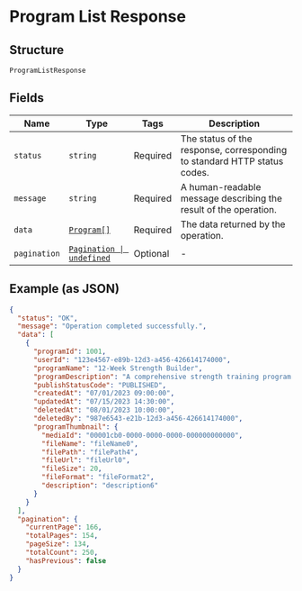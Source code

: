 
# Program List Response

## Structure

`ProgramListResponse`

## Fields

| Name | Type | Tags | Description |
|  --- | --- | --- | --- |
| `status` | `string` | Required | The status of the response, corresponding to standard HTTP status codes. |
| `message` | `string` | Required | A human-readable message describing the result of the operation. |
| `data` | [`Program[]`](../../doc/models/program.md) | Required | The data returned by the operation. |
| `pagination` | [`Pagination \| undefined`](../../doc/models/pagination.md) | Optional | - |

## Example (as JSON)

```json
{
  "status": "OK",
  "message": "Operation completed successfully.",
  "data": [
    {
      "programId": 1001,
      "userId": "123e4567-e89b-12d3-a456-426614174000",
      "programName": "12-Week Strength Builder",
      "programDescription": "A comprehensive strength training program designed for intermediate lifters looking to increase their overall strength in major compound lifts.",
      "publishStatusCode": "PUBLISHED",
      "createdAt": "07/01/2023 09:00:00",
      "updatedAt": "07/15/2023 14:30:00",
      "deletedAt": "08/01/2023 10:00:00",
      "deletedBy": "987e6543-e21b-12d3-a456-426614174000",
      "programThumbnail": {
        "mediaId": "00001cb0-0000-0000-0000-000000000000",
        "fileName": "fileName0",
        "filePath": "filePath4",
        "fileUrl": "fileUrl0",
        "fileSize": 20,
        "fileFormat": "fileFormat2",
        "description": "description6"
      }
    }
  ],
  "pagination": {
    "currentPage": 166,
    "totalPages": 154,
    "pageSize": 134,
    "totalCount": 250,
    "hasPrevious": false
  }
}
```

